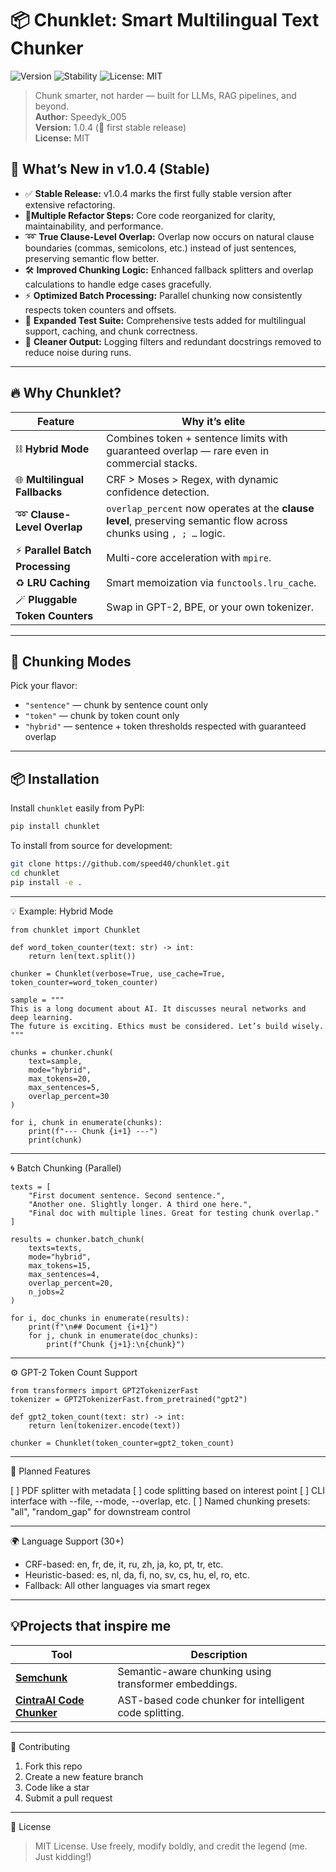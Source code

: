 # 📦 Chunklet: Smart Multilingual Text Chunker

![Version](https://img.shields.io/badge/version-1.0.4-blue)
![Stability](https://img.shields.io/badge/stability-stable-brightgreen)
![License: MIT](https://img.shields.io/badge/license-MIT-yellow)

> Chunk smarter, not harder — built for LLMs, RAG pipelines, and beyond.  
**Author:** Speedyk_005  
**Version:** 1.0.4 (🎉 first stable release)  
**License:** MIT


## 🚀 What’s New in v1.0.4 (Stable)

- ✅ **Stable Release:** v1.0.4 marks the first fully stable version after extensive refactoring.
- 🔄**Multiple Refactor Steps:** Core code reorganized for clarity, maintainability, and performance.
- ➿ **True Clause-Level Overlap:** Overlap now occurs on natural clause boundaries (commas, semicolons, etc.) instead of just sentences, preserving semantic flow better.
- 🛠️ **Improved Chunking Logic:** Enhanced fallback splitters and overlap calculations to handle edge cases gracefully.
- ⚡ **Optimized Batch Processing:** Parallel chunking now consistently respects token counters and offsets.
- 🧪 **Expanded Test Suite:** Comprehensive tests added for multilingual support, caching, and chunk correctness.
- 🧹 **Cleaner Output:** Logging filters and redundant docstrings removed to reduce noise during runs.

---

## 🔥 Why Chunklet?

Feature | Why it’s elite  
--------|----------------
⛓️ **Hybrid Mode** | Combines token + sentence limits with guaranteed overlap — rare even in commercial stacks.  
🌐 **Multilingual Fallbacks** | CRF > Moses > Regex, with dynamic confidence detection.  
➿ **Clause-Level Overlap** | `overlap_percent` now operates at the **clause level**, preserving semantic flow across chunks using `, ; …` logic.  
⚡ **Parallel Batch Processing** | Multi-core acceleration with `mpire`.  
♻️ **LRU Caching** | Smart memoization via `functools.lru_cache`.  
🪄 **Pluggable Token Counters** | Swap in GPT-2, BPE, or your own tokenizer.

---

## 🧩 Chunking Modes

Pick your flavor:

- `"sentence"` — chunk by sentence count only  
- `"token"` — chunk by token count only  
- `"hybrid"` — sentence + token thresholds respected with guaranteed overlap  

---

## 📦 Installation

Install `chunklet` easily from PyPI:

```bash
pip install chunklet
```

To install from source for development:

```bash
git clone https://github.com/speed40/chunklet.git
cd chunklet
pip install -e .
```

---

💡 Example: Hybrid Mode
```
from chunklet import Chunklet

def word_token_counter(text: str) -> int:
    return len(text.split())

chunker = Chunklet(verbose=True, use_cache=True, token_counter=word_token_counter)

sample = """
This is a long document about AI. It discusses neural networks and deep learning.
The future is exciting. Ethics must be considered. Let’s build wisely.
"""

chunks = chunker.chunk(
    text=sample,
    mode="hybrid",
    max_tokens=20,
    max_sentences=5,
    overlap_percent=30
)

for i, chunk in enumerate(chunks):
    print(f"--- Chunk {i+1} ---")
    print(chunk)
```

---

🌀 Batch Chunking (Parallel)
```
texts = [
    "First document sentence. Second sentence.",
    "Another one. Slightly longer. A third one here.",
    "Final doc with multiple lines. Great for testing chunk overlap."
]

results = chunker.batch_chunk(
    texts=texts,
    mode="hybrid",
    max_tokens=15,
    max_sentences=4,
    overlap_percent=20,
    n_jobs=2
)

for i, doc_chunks in enumerate(results):
    print(f"\n## Document {i+1}")
    for j, chunk in enumerate(doc_chunks):
        print(f"Chunk {j+1}:\n{chunk}")
```

---

⚙️ GPT-2 Token Count Support
```
from transformers import GPT2TokenizerFast
tokenizer = GPT2TokenizerFast.from_pretrained("gpt2")

def gpt2_token_count(text: str) -> int:
    return len(tokenizer.encode(text))

chunker = Chunklet(token_counter=gpt2_token_count)
```

---

🧪 Planned Features

[ ] PDF splitter with metadata
[ ] code splitting based on interest point
[ ] CLI interface with --file, --mode, --overlap, etc.
[ ] Named chunking presets: "all", "random_gap" for downstream control


---

🌍 Language Support (30+)

- CRF-based: en, fr, de, it, ru, zh, ja, ko, pt, tr, etc.
- Heuristic-based: es, nl, da, fi, no, sv, cs, hu, el, ro, etc.
- Fallback: All other languages via smart regex


---

## 💡Projects that inspire me

| Tool                      | Description                                                                                      |
|---------------------------|--------------------------------------------------------------------------------------------------|
| [**Semchunk**](https://github.com/cocktailpeanut/semchunk)  | Semantic-aware chunking using transformer embeddings.                  |
| [**CintraAI Code Chunker**](https://github.com/CintraAI/code-chunker) | AST-based code chunker for intelligent code splitting.                 |


---

🤝 Contributing

1. Fork this repo
2. Create a new feature branch
3. Code like a star
4. Submit a pull request


---

📜 License

> MIT License. Use freely, modify boldly, and credit the legend (me. Just kidding!)
